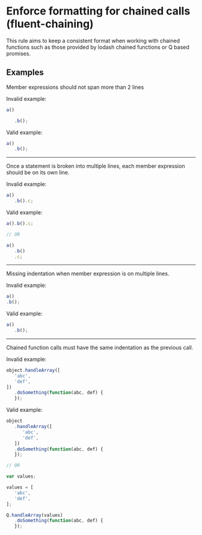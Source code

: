 # Enforce formatting for chained calls (fluent-chaining)

This rule aims to keep a consistent format when working
with chained functions such as those provided by lodash
chained functions or Q based promises.

## Examples

Member expressions should not span more than 2 lines

Invalid example:

```js
a()

   .b();
```

Valid example:

```js
a()
   .b();
```

---

Once a statement is broken into multiple lines,
each member expression should be on its own line.

Invalid example:

```js
a()
   .b().c;
```

Valid example:

```js
a().b().c;

// OR

a()
   .b()
   .c;
```

---

Missing indentation when member expression is on multiple lines.

Invalid example:

```js
a()
.b();
```

Valid example:

```js
a()
   .b();
```

---

Chained function calls must have the same indentation as the previous call.

Invalid example:

```js
object.handleArray([
   'abc',
   'def',
])
   .doSomething(function(abc, def) {
   });
```

Valid example:

```js
object
   .handleArray([
      'abc',
      'def',
   ])
   .doSomething(function(abc, def) {
   });

// OR

var values;

values = [
   'abc',
   'def',
];

Q.handleArray(values)
   .doSomething(function(abc, def) {
   });
```
